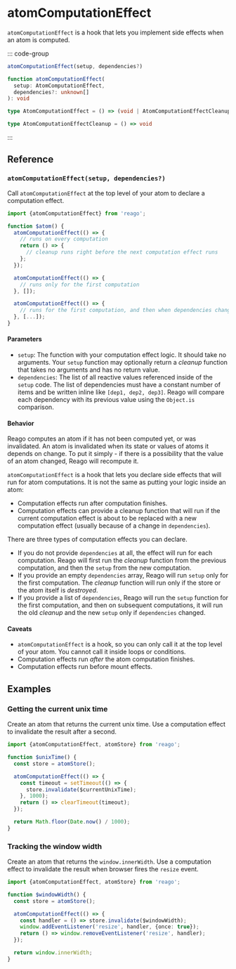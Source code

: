 # atomComputationEffect

`atomComputationEffect` is a hook that lets you implement side effects when an atom is computed.

::: code-group
```ts [Syntax]
atomComputationEffect(setup, dependencies?)
```

```ts [Types]
function atomComputationEffect(
  setup: AtomComputationEffect,
  dependencies?: unknown[]
): void

type AtomComputationEffect = () => (void | AtomComputationEffectCleanup)

type AtomComputationEffectCleanup = () => void
```
:::


## Reference

### `atomComputationEffect(setup, dependencies?)`

Call `atomComputationEffect` at the top level of your atom to declare a computation effect.

```ts
import {atomComputationEffect} from 'reago';

function $atom() {
  atomComputationEffect(() => {
    // runs on every computation
    return () => {
      // cleanup runs right before the next computation effect runs
    };
  });

  atomComputationEffect(() => {
    // runs only for the first computation
  }, []);

  atomComputationEffect(() => {
    // runs for the first computation, and then when dependencies change
  }, [...]);
}
```

#### Parameters

* `setup`: The function with your computation effect logic. It should take no arguments. Your `setup` function
  may optionally return a _cleanup_ function that takes no arguments and has no return value.
* `dependencies`: The list of all reactive values referenced inside of the `setup` code.
  The list of dependencies must have a constant number of items and be written inline like `[dep1, dep2, dep3]`.
  Reago will compare each dependency with its previous value using the `Object.is` comparison.

#### Behavior

Reago computes an atom if it has not been computed yet, or was invalidated. An atom is invalidated
when its state or values of atoms it depends on change. To put it simply - if there is a possibility that
the value of an atom changed, Reago will recompute it.

`atomComputationEffect` is a hook that lets you declare side effects that will run for atom computations.
It is not the same as putting your logic inside an atom:
* Computation effects run after computation finishes.
* Computation effects can provide a cleanup function that will run if the current computation effect
  is about to be replaced with a new computation effect (usually because of a change in `dependencies`).

There are three types of computation effects you can declare.
* If you do not provide `dependencies` at all, the effect will run for each computation. Reago will first
  run the _cleanup_ function from the previous computation, and then the `setup` from the new computation.
* If you provide an empty `dependencies` array, Reago will run `setup` only for the first computation. The
  _cleanup_ function will run only if the store or the atom itself is _destroyed_.
* If you provide a list of `dependencies`, Reago will run the `setup` function for the first computation,
  and then on subsequent computations, it will run the old _cleanup_ and the new `setup` only if `dependencies`
  changed.

#### Caveats
* `atomComputationEffect` is a hook, so you can only call it at the top level of your atom. You cannot call it
  inside loops or conditions.
* Computation effects run _after_ the atom computation finishes.
* Computation effects run before mount effects.


## Examples

### Getting the current unix time

Create an atom that returns the current unix time. Use a computation effect to invalidate
the result after a second.

```ts
import {atomComputationEffect, atomStore} from 'reago';

function $unixTime() {
  const store = atomStore();

  atomComputationEffect(() => {
    const timeout = setTimeout(() => {
      store.invalidate($currentUnixTime);
    }, 1000);
    return () => clearTimeout(timeout);
  });

  return Math.floor(Date.now() / 1000);
}
```

### Tracking the window width

Create an atom that returns the `window.innerWidth`. Use a computation effect to invalidate the
result when browser fires the `resize` event.

```ts
import {atomComputationEffect, atomStore} from 'reago';

function $windowWidth() {
  const store = atomStore();

  atomComputationEffect(() => {
    const handler = () => store.invalidate($windowWidth);
    window.addEventListener('resize', handler, {once: true});
    return () => window.removeEventListener('resize', handler);
  });

  return window.innerWidth;
}
```

